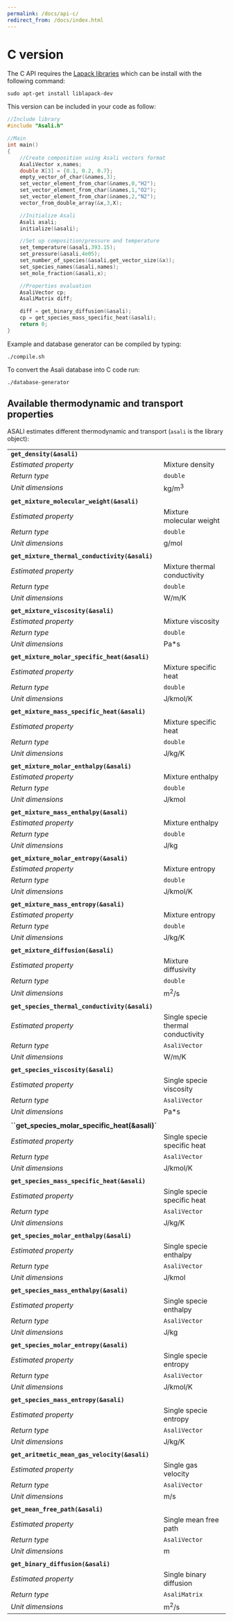```yaml
---
permalink: /docs/api-c/
redirect_from: /docs/index.html
---
```


# **C version**
The C API requires the [Lapack libraries](http://www.netlib.org/lapack/) which can be install with the following command:

```
sudo apt-get install liblapack-dev
```  

This version can be included in your code as follow:  
```c
//Include library
#include "Asali.h"

//Main
int main()
{
    //Create composition using Asali vectors format
    AsaliVector x,names;
    double X[3] = {0.1, 0.2, 0.7};
    empty_vector_of_char(&names,3);
    set_vector_element_from_char(&names,0,"H2");
    set_vector_element_from_char(&names,1,"O2");
    set_vector_element_from_char(&names,2,"N2");
    vector_from_double_array(&x,3,X);

    //Initialize Asali
    Asali asali;
    initialize(&asali);

    //Set up composition/pressure and temperature
    set_temperature(&asali,393.15);
    set_pressure(&asali,4e05);
    set_number_of_species(&asali,get_vector_size(&x));
    set_species_names(&asali,names);
    set_mole_fraction(&asali,x);

    //Properties evaluation
    AsaliVector cp;
    AsaliMatrix diff;

    diff = get_binary_diffusion(&asali);
    cp = get_species_mass_specific_heat(&asali);
    return 0;
}
```
Example and database generator can be compiled by typing:
```
./compile.sh
```

To convert the Asali database into C code run:
```
./database-generator
```
## Available thermodynamic and transport properties
ASALI estimates different thermodynamic and transport (`asali` is the library object):

| | |
|:-|:-|
| **`get_density(&asali)`** | |
| *Estimated property*|Mixture density|
| *Return type*       |`double`|
| *Unit dimensions*   |kg/m<sup>3</sup>|
| | |
| **`get_mixture_molecular_weight(&asali)`** | |
| *Estimated property*|Mixture molecular weight |
| *Return type*       |`double`|
| *Unit dimensions*   |g/mol|
| | |
| **`get_mixture_thermal_conductivity(&asali)`** | |
| *Estimated property*|Mixture thermal conductivity |
| *Return type*       |`double`|
| *Unit dimensions*   |W/m/K|
| | |
| **`get_mixture_viscosity(&asali)`** | |
| *Estimated property*|Mixture viscosity |
| *Return type*       |`double`|
| *Unit dimensions*   |Pa*s|
| | |
| **`get_mixture_molar_specific_heat(&asali)`** | |
| *Estimated property*|Mixture specific heat |
| *Return type*       |`double`|
| *Unit dimensions*   |J/kmol/K|
| | |
| **`get_mixture_mass_specific_heat(&asali)`** | |
| *Estimated property*|Mixture specific heat |
| *Return type*       |`double`|
| *Unit dimensions*   |J/kg/K|
| | |
| **`get_mixture_molar_enthalpy(&asali)`** | |
| *Estimated property*|Mixture enthalpy|
| *Return type*       |`double`|
| *Unit dimensions*   |J/kmol|
| | |
| **`get_mixture_mass_enthalpy(&asali)`** | |
| *Estimated property*|Mixture enthalpy|
| *Return type*       |`double`|
| *Unit dimensions*   |J/kg|
| | |
| **`get_mixture_molar_entropy(&asali)`** | |
| *Estimated property*|Mixture entropy|
| *Return type*       |`double`|
| *Unit dimensions*   |J/kmol/K|
| | |
| **`get_mixture_mass_entropy(&asali)`** | |
| *Estimated property*|Mixture entropy|
| *Return type*       |`double`|
| *Unit dimensions*   |J/kg/K|
| | |
| **`get_mixture_diffusion(&asali)`** | |
| *Estimated property*|Mixture diffusivity|
| *Return type*       |`double`|
| *Unit dimensions*   |m<sup>2</sup>/s|
| | |
| **`get_species_thermal_conductivity(&asali)`** | |
| *Estimated property*|Single specie thermal conductivity|
| *Return type*       |`AsaliVector`|
| *Unit dimensions*   |W/m/K|
| | |
| **`get_species_viscosity(&asali)`** | |
| *Estimated property*|Single specie viscosity|
| *Return type*       |`AsaliVector`|
| *Unit dimensions*   |Pa*s|
| | |
| **``get_species_molar_specific_heat(&asali)`** | |
| *Estimated property*|Single specie specific heat|
| *Return type*       |`AsaliVector`|
| *Unit dimensions*   |J/kmol/K|
| | |
| **`get_species_mass_specific_heat(&asali)`** | |
| *Estimated property*|Single specie specific heat|
| *Return type*       |`AsaliVector`|
| *Unit dimensions*   |J/kg/K|
| | |
| **`get_species_molar_enthalpy(&asali)`** | |
| *Estimated property*|Single specie enthalpy|
| *Return type*       |`AsaliVector`|
| *Unit dimensions*   |J/kmol|
| | |
| **`get_species_mass_enthalpy(&asali)`** | |
| *Estimated property*|Single specie enthalpy|
| *Return type*       |`AsaliVector`|
| *Unit dimensions*   |J/kg|
| | |
| **`get_species_molar_entropy(&asali)`** | |
| *Estimated property*|Single specie entropy|
| *Return type*       |`AsaliVector`|
| *Unit dimensions*   |J/kmol/K|
| | |
| **`get_species_mass_entropy(&asali)`** | |
| *Estimated property*|Single specie entropy|
| *Return type*       |`AsaliVector`|
| *Unit dimensions*   |J/kg/K|
| | |
| **`get_aritmetic_mean_gas_velocity(&asali)`** | |
| *Estimated property*|Single gas velocity|
| *Return type*       |`AsaliVector`|
| *Unit dimensions*   |m/s|
| | |
| **`get_mean_free_path(&asali)`** | |
| *Estimated property*|Single mean free path|
| *Return type*       |`AsaliVector`|
| *Unit dimensions*   |m|
| | |
| **`get_binary_diffusion(&asali)`** | |
| *Estimated property*|Single binary diffusion|
| *Return type*       |`AsaliMatrix`|
| *Unit dimensions*   |m<sup>2</sup>/s|